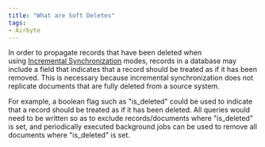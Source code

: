 ```yaml
---
title: "What are Soft Deletes"
tags:
- Airbyte
---
```

In order to propagate records that have been deleted when using [Incremental Synchronization](term/incremental%20synchronization.md) modes, records in a database may include a field that indicates that a record should be treated as if it has been removed. This is necessary because incremental synchronization does not replicate documents that are fully deleted from a source system.  
  
For example, a boolean flag such as "is_deleted" could be used to indicate that a record should be treated as if it has been deleted. All queries would need to be written so as to exclude records/documents where "is_deleted" is set, and periodically executed background jobs can be used to remove all documents where "is_deleted" is set.

‍
